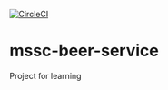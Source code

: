 [![CircleCI](https://circleci.com/gh/boucennafateh/mssc-beer-service/tree/main.svg?style=svg)](https://circleci.com/gh/boucennafateh/mssc-beer-service/tree/main)
# mssc-beer-service

Project for learning